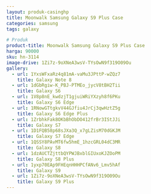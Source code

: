 ```yaml
---
layout: produk-casinghp
title: Moonwalk Samsung Galaxy S9 Plus Case
categories: samsung
tags: galaxy

# Produk
product-title: Moonwalk Samsung Galaxy S9 Plus Case
harga: 90000
sku: hn-3114
image-drive: 1Zi7z-9oXNeA3wsV-TYsOwN9f319O09Ou
gallery:
  - url: 1YxsWFxaRz4q81mA-vaMu3JPttP-wZQz7
    title: Galaxy Note 8
  - url: 1dGbRgiw-K_PBJ-PTMEo_jycV8tBH2Tii
    title: Galaxy S6
  - url: 1V8p8nE_kwdzjT1gjuiWRiYXzyh8f6PKu
    title: Galaxy S6 Edge
  - url: 1RNowGTtgkvV44GJfiu4JrCj3qwHztZ5g
    title: Galaxy S6 Edge Plus
  - url: 1ZrbhkFak8OKbBhObDO412frBr3IStJJi
    title: Galaxy S7
  - url: 1D1FQB58p68sJXa3Q_x7gLZisM70dGKJM
    title: Galaxy S7 Edge
  - url: 1QSSY8PAvMT6fw5hmE_1hzcGRL04dC3MR
    title: Galaxy S8
  - url: 1dzAUCTZjttbQYPWJBxblGIUxoKJZOoPM
    title: Galaxy S8 Plus
  - url: 1yxp70EAp9FHEqnHHHPCfANv6_Lmv5hAf
    title: Galaxy S9
  - url: 1Zi7z-9oXNeA3wsV-TYsOwN9f319O09Ou
    title: Galaxy S9 Plus
---
```

